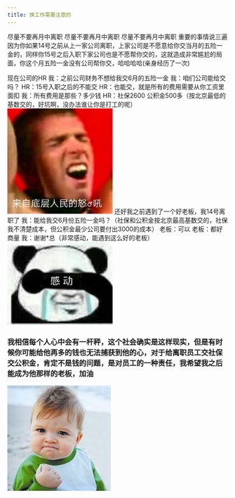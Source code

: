 ```yaml
---
title: 换工作需要注意的
---
```

尽量不要再月中离职 尽量不要再月中离职  尽量不要再月中离职  重要的事情说三遍
因为你如果14号之前从上一家公司离职，上家公司是不愿意给你交当月的五险一金的，同样你15号之后入职下家公司也是不愿帮你交的，这就造成非常尴尬的局面，你这个月五险一金没有公司帮你交，哈哈哈哈(亲身经历了一次) 

现在公司的HR
我：之前公司财务不想给我交6月的五险一金
我：咱们公司能给交吗？
HR：15号入职之后的不能交
HR：也能交，就是所有的费用需要从你工资里面扣
我：所有费用是那些？多少钱
HR：社保2600 公积金500多（按北京最低的基数交的，好坑啊，没办法谁让你是打工的呢）
![来自底层的仰望](https://raw.githubusercontent.com/jiangwei1995/blog-hexo/master/images/diceng.jpg)
还好我之前遇到了一个好老板，我14号离职了
我：能给我交6月份五险一金吗？（社保和公积金按北京最高基数交的，社保我不清楚成本，但公积金最少公司要付出3000的成本）
老板：可以
老板：都好商量
我：谢谢*总（非常感动，能遇到这么好的老板）
![感动倒库](https://raw.githubusercontent.com/jiangwei1995/blog-hexo/master/images/gnadong.jpg)

### 我相信每个人心中会有一杆秤，这个社会确实是这样现实，但是有时候你可能给他再多的钱也无法捕获到他的心，对于给离职员工交社保交公积金，肯定不是钱的问题，是对员工的一种责任，我希望我之后能成为他那样的老板，加油
![加油](https://raw.githubusercontent.com/jiangwei1995/blog-hexo/master/images/jiayou.jpg)